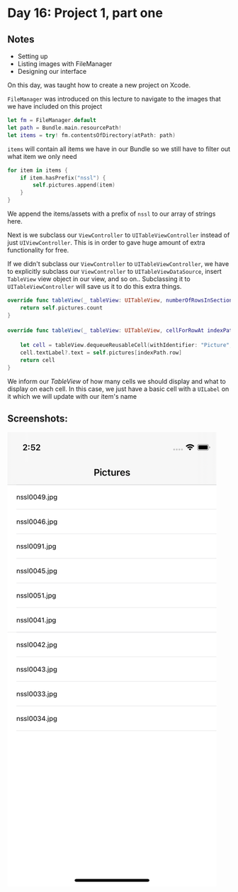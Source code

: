 # Day 16: Project 1, part one

## Notes

- Setting up
- Listing images with FileManager
- Designing our interface

On this day, was taught how to create a new project on Xcode.


`FileManager` was introduced on this lecture to navigate to the images that we have included on this project

```swift
let fm = FileManager.default
let path = Bundle.main.resourcePath!
let items = try! fm.contentsOfDirectory(atPath: path)
```

`items` will contain all items we have in our Bundle so we still have to filter out what item we only need

```swift
for item in items {
    if item.hasPrefix("nssl") {
        self.pictures.append(item)
    }
}
```

We append the items/assets with a prefix of `nssl` to our array of strings here.


Next is we subclass our `ViewController` to `UITableViewController` instead of just `UIViewController`. This is in order to gave huge amount of extra functionality for free.

If we didn't subclass our `ViewController` to `UITableViewController`, we have to explicitly subclass our `ViewController` to  `UITableViewDataSource`, insert `TableView` view object in our view, and so on.. Subclassing it to `UITableViewController` will save us it to do this extra things.


```swift
override func tableView(_ tableView: UITableView, numberOfRowsInSection section: Int) -> Int {
    return self.pictures.count
}

override func tableView(_ tableView: UITableView, cellForRowAt indexPath: IndexPath) -> UITableViewCell {
            
    let cell = tableView.dequeueReusableCell(withIdentifier: "Picture", for: indexPath)
    cell.textLabel?.text = self.pictures[indexPath.row]
    return cell
}
```

We inform our _TableView_ of how many cells we should display and what to display on each cell. In this case, we just have a basic cell with a `UILabel` on it which we will update with our item's name


## Screenshots:
![App-Screenshot](documentation/1.png)
